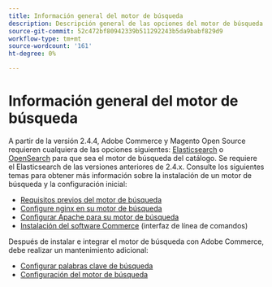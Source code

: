 ```yaml
---
title: Información general del motor de búsqueda
description: Descripción general de las opciones del motor de búsqueda para Adobe Commerce y Magento Open Source.
source-git-commit: 52c472bf80942339b511292243b5da9babf829d9
workflow-type: tm+mt
source-wordcount: '161'
ht-degree: 0%

---
```



# Información general del motor de búsqueda

A partir de la versión 2.4.4, Adobe Commerce y Magento Open Source requieren cualquiera de las opciones siguientes: [Elasticsearch] o [OpenSearch] para que sea el motor de búsqueda del catálogo. Se requiere el Elasticsearch de las versiones anteriores de 2.4.x. Consulte los siguientes temas para obtener más información sobre la instalación de un motor de búsqueda y la configuración inicial:

- [Requisitos previos del motor de búsqueda]
- [Configure nginx en su motor de búsqueda]
- [Configurar Apache para su motor de búsqueda]
- [Instalación del software Commerce] (interfaz de línea de comandos)

Después de instalar e integrar el motor de búsqueda con Adobe Commerce, debe realizar un mantenimiento adicional:

- [Configurar palabras clave de búsqueda](search-stopwords.md)
- [Configuración del motor de búsqueda](configure-search-engine.md)

<!-- Link Definitions -->

[Requisitos previos del motor de búsqueda]: https://devdocs.magento.com/guides/v2.4/install-gde/prereq/elasticsearch.html
[Configure nginx en su motor de búsqueda]: https://devdocs.magento.com/guides/v2.4/install-gde/prereq/es-config-nginx.html
[Configurar Apache para su motor de búsqueda]: https://devdocs.magento.com/guides/v2.4/install-gde/prereq/es-config-apache.html
[Elasticsearch]: https://www.elastic.co
[Elasticsearch documentation]: https://www.elastic.co/guide/en/elasticsearch/reference/current/index.html
[Instalación del software Commerce]: https://devdocs.magento.com/guides/v2.4/install-gde/install/cli/install-cli-install.html
[OpenSearch]: https://opensearch.org/docs/latest/opensearch/install/index/
